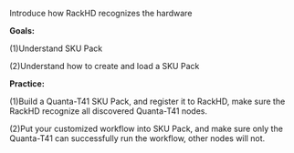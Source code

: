Introduce how RackHD recognizes the hardware

**Goals:**

\(1\)Understand SKU Pack

\(2\)Understand how to create and load a SKU Pack

**Practice:**

\(1\)Build a Quanta-T41 SKU Pack, and register it to RackHD, make sure the RackHD recognize all discovered Quanta-T41 nodes.

\(2\)Put your customized workflow into SKU Pack, and make sure only the Quanta-T41 can successfully run the workflow, other nodes will not.

